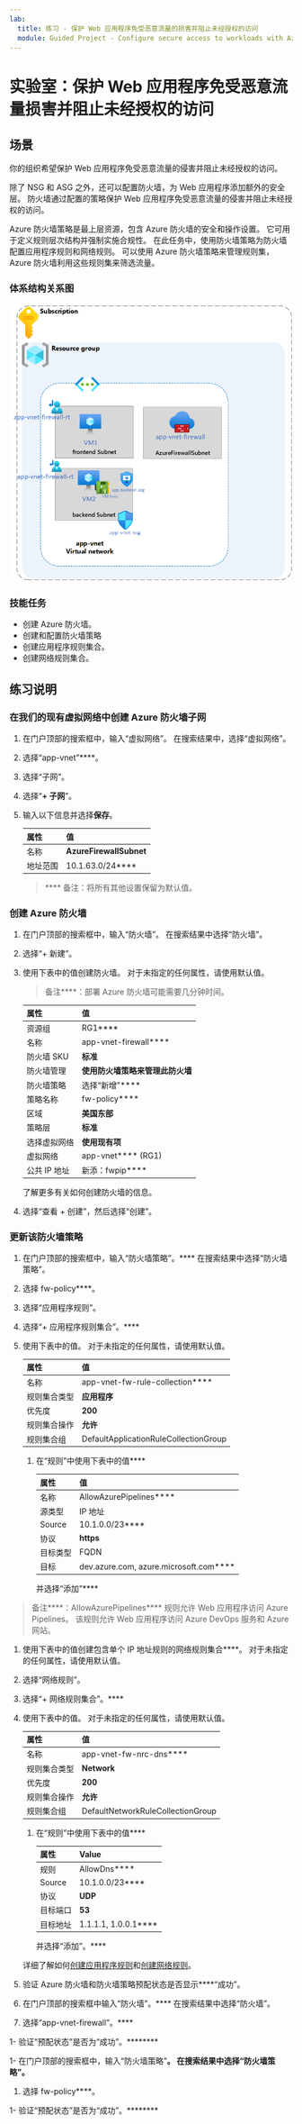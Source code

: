 ```yaml
---
lab:
  title: 练习 - 保护 Web 应用程序免受恶意流量的损害并阻止未经授权的访问
  module: Guided Project - Configure secure access to workloads with Azure virtual networking services
---
```


# 实验室：保护 Web 应用程序免受恶意流量损害并阻止未经授权的访问

## 场景

你的组织希望保护 Web 应用程序免受恶意流量的侵害并阻止未经授权的访问。

除了 NSG 和 ASG 之外，还可以配置防火墙，为 Web 应用程序添加额外的安全层。 防火墙通过配置的策略保护 Web 应用程序免受恶意流量的侵害并阻止未经授权的访问。

Azure 防火墙策略是最上层资源，包含 Azure 防火墙的安全和操作设置。 它可用于定义规则层次结构并强制实施合规性。 在此任务中，使用防火墙策略为防火墙配置应用程序规则和网络规则。 可以使用 Azure 防火墙策略来管理规则集，Azure 防火墙利用这些规则集来筛选流量。

### 体系结构关系图

![显示包含防火墙和路由表的一个虚拟网络的示意图。](../Media/task-3.png)

### 技能任务

- 创建 Azure 防火墙。
- 创建和配置防火墙策略
- 创建应用程序规则集合。
- 创建网络规则集合。
  
## 练习说明

### 在我们的现有虚拟网络中创建 Azure 防火墙子网

1. 在门户顶部的搜索框中，输入“虚拟网络”。 在搜索结果中，选择“虚拟网络”。

1. 选择“app-vnet”****。

1. 选择“子网”。

1. 选择“**+ 子网**”。

1. 输入以下信息并选择**保存**。

    | 属性      | 值                   |
    | :------------ | :---------------------- |
    | 名称          | **AzureFirewallSubnet** |
    | 地址范围 | 10.1.63.0/24****        |

    > **** 备注：将所有其他设置保留为默认值。

### 创建 Azure 防火墙

1. 在门户顶部的搜索框中，输入“防火墙”。 在搜索结果中选择“防火墙”。

1. 选择“+ 新建”。

1. 使用下表中的值创建防火墙。 对于未指定的任何属性，请使用默认值。
    >备注****：部署 Azure 防火墙可能需要几分钟时间。

    | 属性                 | 值                                             |
    | :----------------------- | :------------------------------------------------ |
    | 资源组           | RG1****                                           |
    | 名称                     | app-vnet-firewall****                             |
    | 防火墙 SKU             | **标准**                                      |
    | 防火墙管理      | **使用防火墙策略来管理此防火墙** |
    | 防火墙策略          | 选择“新增”****                                |
    | 策略名称              | fw-policy****                                     |
    | 区域                   | **美国东部**                                       |
    | 策略层              | **标准**                                      |
    | 选择虚拟网络 | **使用现有项**                                  |
    | 虚拟网络          | app-vnet**** (RG1)                                |
    | 公共 IP 地址        | 新添：fwpip****                                |

    了解更多有关如何创建防火墙的信息[](https://docs.microsoft.com/azure/firewall/tutorial-firewall-deploy-portal)。

1. 选择“查看 + 创建”，然后选择“创建”。

### 更新该防火墙策略

1. 在门户顶部的搜索框中，输入“防火墙策略”。**** 在搜索结果中选择“防火墙策略”。

1. 选择 fw-policy****。

1. 选择“应用程序规则”。

1. 选择“+ 应用程序规则集合”。****

1. 使用下表中的值。 对于未指定的任何属性，请使用默认值。

    | 属性               | 值                                     |
    | :--------------------- | :---------------------------------------- |
    | 名称                   | app-vnet-fw-rule-collection****           |
    | 规则集合类型   | **应用程序**                           |
    | 优先度               | **200**                                   |
    | 规则集合操作 | **允许**                                 |
    | 规则集合组  | DefaultApplicationRuleCollectionGroup |

    1. 在“规则”中使用下表中的值****

        | 属性         | 值                                  |
        | :--------------- | :------------------------------------- |
        | 名称             | AllowAzurePipelines****                |
        | 源类型      | IP 地址                         |
        | Source           | 10.1.0.0/23****                        |
        | 协议         | **https**                              |
        | 目标类型 | FQDN                                   |
        | 目标      | dev.azure.com, azure.microsoft.com**** |

        并选择“添加”****

> 备注****：AllowAzurePipelines**** 规则允许 Web 应用程序访问 Azure Pipelines。 该规则允许 Web 应用程序访问 Azure DevOps 服务和 Azure 网站。

1. 使用下表中的值创建包含单个 IP 地址规则的网络规则集合****。 对于未指定的任何属性，请使用默认值。

1. 选择“网络规则”。

1. 选择“+ 网络规则集合”。****

1. 使用下表中的值。 对于未指定的任何属性，请使用默认值。

    | 属性               | 值                                 |
    | :--------------------- | :------------------------------------ |
    | 名称                   | app-vnet-fw-nrc-dns****               |
    | 规则集合类型   | **Network**                           |
    | 优先度               | **200**                               |
    | 规则集合操作 | **允许**                             |
    | 规则集合组  | DefaultNetworkRuleCollectionGroup |

    1. 在“规则”中使用下表中的值****

        | 属性              | Value                |
        | :-------------------- | :------------------- |
        | 规则                  | AllowDns****         |
        | Source                | 10.1.0.0/23****      |
        | 协议              | **UDP**              |
        | 目标端口     | **53**               |
        | 目标地址 | 1.1.1.1, 1.0.0.1**** |

        并选择“添加”。****

    详细了解如何[创建应用程序规则](https://docs.microsoft.com/azure/firewall/tutorial-firewall-deploy-portal#configure-an-application-rule)和[创建网络规则](https://docs.microsoft.com/azure/firewall/tutorial-firewall-deploy-portal#configure-a-network-rule)。

1. 验证 Azure 防火墙和防火墙策略预配状态是否显示****“成功”。

1. 在门户顶部的搜索框中输入“防火墙”。**** 在搜索结果中选择“防火墙”。

1. 选择“app-vnet-firewall”。****

1- 验证“预配状态”是否为“成功”。********

1- 在门户顶部的搜索框中，输入“防火墙策略”****。 在搜索结果中选择“防火墙策略”。****

1. 选择 fw-policy****。

1- 验证“预配状态”是否为“成功”。********
